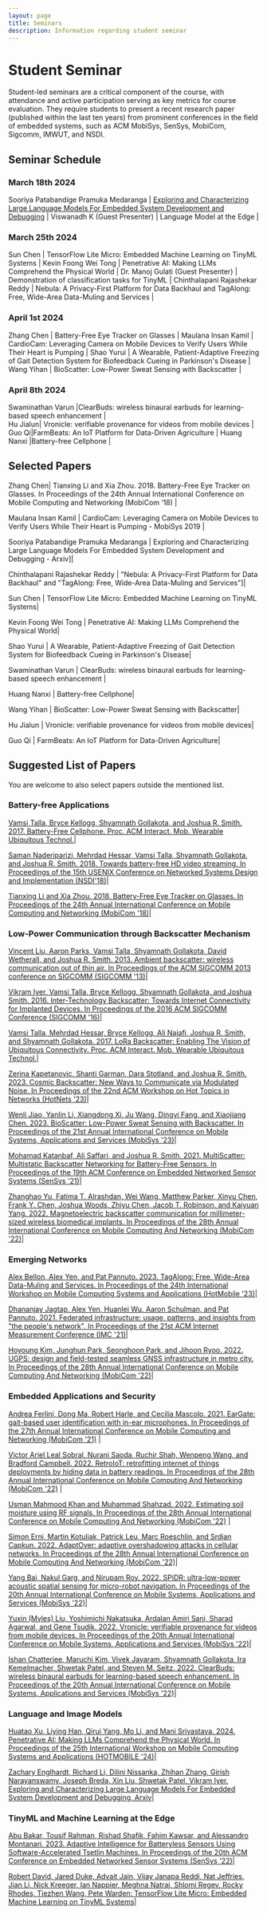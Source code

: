 ```yaml
---
layout: page
title: Seminars
description: Information regarding student seminar 
---
```


# Student Seminar

Student-led seminars are a critical component of the course, with attendance and active participation serving as key metrics for course  evaluation. They require students to present a recent research paper (published within the last ten years) from prominent conferences in the field of embedded systems, such as ACM MobiSys, SenSys, MobiCom, Sigcomm, IMWUT, and NSDI.


## Seminar Schedule

### March 18th 2024 

Sooriya Patabandige Pramuka Medaranga | [Exploring and Characterizing Large Language Models For Embedded System Development and Debugging](https://arxiv.org/abs/2307.03817) |
Viswanadh K (Guest Presenter)  | Language Model at the Edge |

### March 25th 2024 

Sun Chen  | TensorFlow Lite Micro: Embedded Machine Learning on TinyML Systems |
Kevin Foong Wei Tong | Penetrative AI: Making LLMs Comprehend the Physical World | 
Dr. Manoj Gulati (Guest Presenter) | Demonstration of classification tasks for TinyML |
Chinthalapani Rajashekar Reddy | Nebula: A Privacy-First Platform for Data Backhaul and TagAlong: Free, Wide-Area Data-Muling and Services | 

### April 1st 2024 

Zhang Chen |  Battery-Free Eye Tracker on Glasses  | 
Maulana Insan Kamil |  CardioCam: Leveraging Camera on Mobile Devices to Verify Users While Their Heart is Pumping | 
Shao Yurui  | A Wearable, Patient-Adaptive Freezing of Gait Detection System for Biofeedback Cueing in Parkinson's Disease  | 
Wang Yihan  | BioScatter: Low-Power Sweat Sensing with Backscatter |

### April 8th 2024 

Swaminathan Varun  |ClearBuds: wireless binaural earbuds for learning-based speech enhancement |  
Hu Jialun| Vronicle: verifiable provenance for videos from mobile devices |
Guo Qi|FarmBeats: An IoT Platform for Data-Driven Agriculture |
Huang Nanxi |Battery-free Cellphone |

## Selected Papers

Zhang Chen| Tianxing Li and Xia Zhou. 2018. Battery-Free Eye Tracker on Glasses. In Proceedings of the 24th Annual International Conference on Mobile Computing and Networking (MobiCom ‘18) |

Maulana Insan Kamil |  CardioCam: Leveraging Camera on Mobile Devices to Verify Users While Their Heart is Pumping - MobiSys 2019 |

Sooriya Patabandige Pramuka Medaranga | Exploring and Characterizing Large Language Models For Embedded System Development and Debugging - Arxiv]|

Chinthalapani Rajashekar Reddy | "Nebula: A Privacy-First Platform for Data Backhaul" and "TagAlong: Free, Wide-Area Data-Muling and Services"]|

Sun Chen |  TensorFlow Lite Micro: Embedded Machine Learning on TinyML Systems|

Kevin Foong Wei Tong | Penetrative AI: Making LLMs Comprehend the Physical World|

Shao Yurui | A Wearable, Patient-Adaptive Freezing of Gait Detection System for Biofeedback Cueing in Parkinson's Disease|

Swaminathan Varun |  ClearBuds: wireless binaural earbuds for learning-based speech enhancement |

Huang Nanxi | Battery-free Cellphone|

Wang Yihan | BioScatter: Low-Power Sweat Sensing with Backscatter|

Hu Jialun | Vronicle: verifiable provenance for videos from mobile devices|

Guo Qi |  FarmBeats: An IoT Platform for Data-Driven Agriculture|

## Suggested List of Papers

You are welcome to also select papers outside the mentioned list.

### Battery-free Applications

[Vamsi Talla, Bryce Kellogg, Shyamnath Gollakota, and Joshua R. Smith. 2017. Battery-Free Cellphone. Proc. ACM Interact. Mob. Wearable Ubiquitous Technol.](https://dl.acm.org/doi/10.1145/3090090)|

[Saman Naderiparizi, Mehrdad Hessar, Vamsi Talla, Shyamnath Gollakota, and Joshua R. Smith. 2018. Towards battery-free HD video streaming. In Proceedings of the 15th USENIX Conference on Networked Systems Design and Implementation (NSDI'18)](https://www.usenix.org/system/files/conference/nsdi18/nsdi18-naderiparizi.pdf)|

[Tianxing Li and Xia Zhou. 2018. Battery-Free Eye Tracker on Glasses. In Proceedings of the 24th Annual International Conference on Mobile Computing and Networking (MobiCom '18)](https://dl.acm.org/doi/10.1145/3241539.3241578)|


### Low-Power Communication through Backscatter Mechanism

[Vincent Liu, Aaron Parks, Vamsi Talla, Shyamnath Gollakota, David Wetherall, and Joshua R. Smith. 2013. Ambient backscatter: wireless communication out of thin air. In Proceedings of the ACM SIGCOMM 2013 conference on SIGCOMM (SIGCOMM '13)](https://dl.acm.org/doi/10.1145/2486001.2486015)|

[Vikram Iyer, Vamsi Talla, Bryce Kellogg, Shyamnath Gollakota, and Joshua Smith. 2016. Inter-Technology Backscatter: Towards Internet Connectivity for Implanted Devices. In Proceedings of the 2016 ACM SIGCOMM Conference (SIGCOMM '16)](https://dl.acm.org/doi/10.1145/2934872.2934894)|

[Vamsi Talla, Mehrdad Hessar, Bryce Kellogg, Ali Najafi, Joshua R. Smith, and Shyamnath Gollakota. 2017. LoRa Backscatter: Enabling The Vision of Ubiquitous Connectivity. Proc. ACM Interact. Mob. Wearable Ubiquitous Technol.](https://dl.acm.org/doi/10.1145/3130970)|

[Zerina Kapetanovic, Shanti Garman, Dara Stotland, and Joshua R. Smith. 2023. Cosmic Backscatter: New Ways to Communicate via Modulated Noise. In Proceedings of the 22nd ACM Workshop on Hot Topics in Networks (HotNets '23)](https://dl.acm.org/doi/10.1145/3626111.3628203)|

[Wenli Jiao, Yanlin Li, Xiangdong Xi, Ju Wang, Dingyi Fang, and Xiaojiang Chen. 2023. BioScatter: Low-Power Sweat Sensing with Backscatter. In Proceedings of the 21st Annual International Conference on Mobile Systems, Applications and Services (MobiSys '23)](https://dl.acm.org/doi/abs/10.1145/3581791.3596834)|

[Mohamad Katanbaf, Ali Saffari, and Joshua R. Smith. 2021. MultiScatter: Multistatic Backscatter Networking for Battery-Free Sensors. In Proceedings of the 19th ACM Conference on Embedded Networked Sensor Systems (SenSys '21)](https://dl.acm.org/doi/10.1145/3485730.3485939)|

[Zhanghao Yu, Fatima T. Alrashdan, Wei Wang, Matthew Parker, Xinyu Chen, Frank Y. Chen, Joshua Woods, Zhiyu Chen, Jacob T. Robinson, and Kaiyuan Yang. 2022. Magnetoelectric backscatter communication for millimeter-sized wireless biomedical implants. In Proceedings of the 28th Annual International Conference on Mobile Computing And Networking (MobiCom '22)](https://dl.acm.org/doi/10.1145/3495243.3560541)|

### Emerging Networks

[Alex Bellon, Alex Yen, and Pat Pannuto. 2023. TagAlong: Free, Wide-Area Data-Muling and Services. In Proceedings of the 24th International Workshop on Mobile Computing Systems and Applications (HotMobile '23)](https://patpannuto.com/pubs/bellon2023tagalong.pdf)|

[Dhananjay Jagtap, Alex Yen, Huanlei Wu, Aaron Schulman, and Pat Pannuto. 2021. Federated infrastructure: usage, patterns, and insights from "the people's network". In Proceedings of the 21st ACM Internet Measurement Conference (IMC '21)](https://dl.acm.org/doi/10.1145/3487552.3487846)|

[Hoyoung Kim, Junghun Park, Seonghoon Park, and Jihoon Ryoo. 2022. UGPS: design and field-tested seamless GNSS infrastructure in metro city. In Proceedings of the 28th Annual International Conference on Mobile Computing And Networking (MobiCom '22)](https://dl.acm.org/doi/10.1145/3495243.3560520)|

### Embedded Applications and Security

[Andrea Ferlini, Dong Ma, Robert Harle, and Cecilia Mascolo. 2021. EarGate: gait-based user identification with in-ear microphones. In Proceedings of the 27th Annual International Conference on Mobile Computing and Networking (MobiCom '21)](https://dl.acm.org/doi/abs/10.1145/3447993.3483240) |

[Victor Ariel Leal Sobral, Nurani Saoda, Ruchir Shah, Wenpeng Wang, and Bradford Campbell. 2022. RetroIoT: retrofitting internet of things deployments by hiding data in battery readings. In Proceedings of the 28th Annual International Conference on Mobile Computing And Networking (MobiCom '22)](https://dl.acm.org/doi/abs/10.1145/3495243.3560536) |

[Usman Mahmood Khan and Muhammad Shahzad. 2022. Estimating soil moisture using RF signals. In Proceedings of the 28th Annual International Conference on Mobile Computing And Networking (MobiCom '22)](https://dl.acm.org/doi/abs/10.1145/3495243.3517025) |

[Simon Erni, Martin Kotuliak, Patrick Leu, Marc Roeschlin, and Srdjan Capkun. 2022. AdaptOver: adaptive overshadowing attacks in cellular networks. In Proceedings of the 28th Annual International Conference on Mobile Computing And Networking (MobiCom '22)](https://dl.acm.org/doi/10.1145/3495243.3560525)|

[Yang Bai, Nakul Garg, and Nirupam Roy. 2022. SPiDR: ultra-low-power acoustic spatial sensing for micro-robot navigation. In Proceedings of the 20th Annual International Conference on Mobile Systems, Applications and Services (MobiSys '22)](https://dl.acm.org/doi/abs/10.1145/3498361.3539775)|

[Yuxin (Myles) Liu, Yoshimichi Nakatsuka, Ardalan Amiri Sani, Sharad Agarwal, and Gene Tsudik. 2022. Vronicle: verifiable provenance for videos from mobile devices. In Proceedings of the 20th Annual International Conference on Mobile Systems, Applications and Services (MobiSys '22)](https://dl.acm.org/doi/10.1145/3498361.3538943)|

[Ishan Chatterjee, Maruchi Kim, Vivek Jayaram, Shyamnath Gollakota, Ira Kemelmacher, Shwetak Patel, and Steven M. Seitz. 2022. ClearBuds: wireless binaural earbuds for learning-based speech enhancement. In Proceedings of the 20th Annual International Conference on Mobile Systems, Applications and Services (MobiSys '22)](https://dl.acm.org/doi/abs/10.1145/3498361.3538933)|

### Language and Image Models


[Huatao Xu, Liying Han, Qirui Yang, Mo Li, and Mani Srivastava. 2024. Penetrative AI: Making LLMs Comprehend the Physical World. In Proceedings of the 25th International Workshop on Mobile Computing Systems and Applications (HOTMOBILE '24)](https://dl.acm.org/doi/abs/10.1145/3638550.3641130)|

[Zachary Englhardt, Richard Li, Dilini Nissanka, Zhihan Zhang, Girish Narayanswamy, Joseph Breda, Xin Liu, Shwetak Patel, Vikram Iyer. Exploring and Characterizing Large Language Models For Embedded System Development and Debugging. Arxiv](https://arxiv.org/abs/2307.03817)|

### TinyML and Machine Learning at the Edge

[Abu Bakar, Tousif Rahman, Rishad Shafik, Fahim Kawsar, and Alessandro Montanari. 2023. Adaptive Intelligence for Batteryless Sensors Using Software-Accelerated Tsetlin Machines. In Proceedings of the 20th ACM Conference on Embedded Networked Sensor Systems (SenSys '22)](https://dl.acm.org/doi/10.1145/3560905.3568512)|

[Robert David, Jared Duke, Advait Jain, Vijay Janapa Reddi, Nat Jeffries, Jian Li, Nick Kreeger, Ian Nappier, Meghna Natraj, Shlomi Regev, Rocky Rhodes, Tiezhen Wang, Pete Warden: TensorFlow Lite Micro: Embedded Machine Learning on TinyML Systems](https://arxiv.org/abs/2010.08678)|





